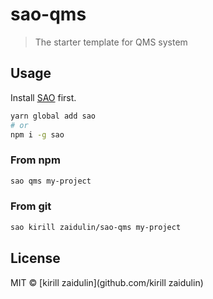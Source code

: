 # sao-qms

> The starter template for QMS system

## Usage

Install [SAO](https://github.com/saojs/sao) first.

```bash
yarn global add sao
# or
npm i -g sao
```

### From npm

```bash
sao qms my-project
```

### From git

```bash
sao kirill zaidulin/sao-qms my-project
```

## License

MIT &copy; [kirill zaidulin](github.com/kirill zaidulin)
